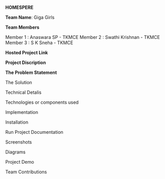 **HOMESPERE**

**Team Name**: Giga Girls

**Team Members**

  Member 1 : Anaswara SP - TKMCE
  Member 2 : Swathi Krishnan - TKMCE
  Member 3 : S K Sneha - TKMCE

**Hosted Project Link**

**Project Discription**


**The Problem Statement**

The Solution

Technical Detalis

  Technologies or components used


  Implementation

Installation


Run
  Project Documentation

Screenshots

Diagrams

Project Demo


Team Contributions
